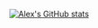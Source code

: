 [![Alex's GitHub stats](https://github-readme-stats.vercel.app/api?username=alexadastra&show_icons=true&hide=contribs&theme=cobalt)](https://github.com/anuraghazra/github-readme-stats)